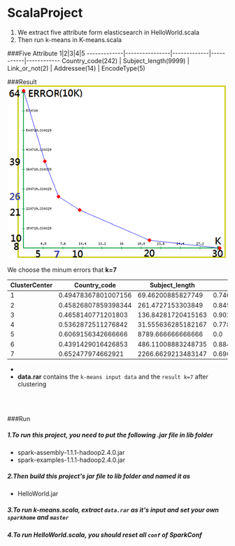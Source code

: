 # ScalaProject
1. We extract five attribute form elasticsearch in HelloWorld.scala  </br>
2. Then run k-means in K-means.scala </br>

###Five Attribute
 1|2|3|4|5
-------------|----------------|-------------|-----------|------------
Country_code(242) | Subject_length(9999) | Link_or_not(2) | Addressee(14) | EncodeType(5)                       

###Result
![alt tag](https://github.com/YxingC/bigdata/blob/master/Photos/k-graph.PNG)

We choose the minum errors that __k=7__

ClusterCenter |Country_code | Subject_length | Link_or_not | Addressee | EncodeType
--------|-------------|----------------|-------------|-----------|------------
1|0.49478367801007156|69.46200885827749|0.746142344566081|0.3260329753140059|0.42354583734993556
2|0.45826807859398344|261.4727153303849|0.8452774007093752|0.29539176368629966|0.3360073564829006
3|0.4658140771201803|136.84281720415163|0.9029585415059771|0.2961064515892022|0.3463268964846329
4|0.5362872511276842|31.555636285182167|0.7780735513879327|0.39175650836457804|0.4222867177907298
5|0.6069156342666666|8789.666666666666|0.0|0.328205146|0.7333333333333333
6|0.4391429016426853|486.11008883248735|0.8841551849166063|0.2594619909943722|0.31707759245830314
7|0.652477974662921|2266.6629213483147|0.696629213483146|0.46240277078651687|0.34269662921348315

*  <br/>
 *  **data.rar** contains the `k-means input data` and the `result k=7` after clustering
<br/>
<br/>

###Run

##### 1.To run this project, you need to put the following .jar file in lib folder
- spark-assembly-1.1.1-hadoop2.4.0.jar
- spark-examples-1.1.1-hadoop2.4.0.jar

##### 2.Then build this project's jar file to lib folder and named it as
- HelloWorld.jar

##### 3.To run k-means.scala, extract `data.rar` as it's input and set your own `sparkhome` and `master`
##### 4.To run HelloWorld.scala, you should reset all `conf` of SparkConf
